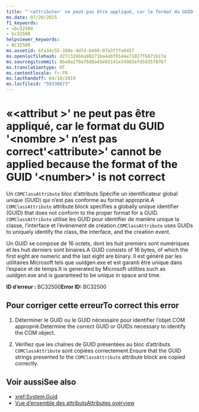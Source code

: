 ```yaml
---
title: "'<attribute>' ne peut pas être appliqué, car le format du GUID '<number>' n'est pas correct"
ms.date: 07/20/2015
f1_keywords:
- vbc32500
- bc32500
helpviewer_keywords:
- BC32500
ms.assetid: 6fa34c55-368e-4d7d-b488-07a3fffe045f
ms.openlocfilehash: d27c326b6a88271ba4abf0144e71027f6671b17e
ms.sourcegitcommit: 0be8a279af6d8a43e03141e349d3efd5d35f8767
ms.translationtype: HT
ms.contentlocale: fr-FR
ms.lasthandoff: 04/18/2019
ms.locfileid: "59330673"
---
```

# <a name="attribute-cannot-be-applied-because-the-format-of-the-guid-number-is-not-correct"></a><span data-ttu-id="15ec4-102">«\<attribut >' ne peut pas être appliqué, car le format du GUID '\<nombre >' n’est pas correct</span><span class="sxs-lookup"><span data-stu-id="15ec4-102">'\<attribute>' cannot be applied because the format of the GUID '\<number>' is not correct</span></span>
<span data-ttu-id="15ec4-103">Un `COMClassAttribute` bloc d’attributs Spécifie un identificateur global unique (GUID) qui n’est pas conforme au format approprié.</span><span class="sxs-lookup"><span data-stu-id="15ec4-103">A `COMClassAttribute` attribute block specifies a globally unique identifier (GUID) that does not conform to the proper format for a GUID.</span></span> <span data-ttu-id="15ec4-104">`COMClassAttribute` utilise les GUID pour identifier de manière unique la classe, l’interface et l’événement de création.</span><span class="sxs-lookup"><span data-stu-id="15ec4-104">`COMClassAttribute` uses GUIDs to uniquely identify the class, the interface, and the creation event.</span></span>  
  
 <span data-ttu-id="15ec4-105">Un GUID se compose de 16 octets, dont les huit premiers sont numériques et les huit derniers sont binaires.</span><span class="sxs-lookup"><span data-stu-id="15ec4-105">A GUID consists of 16 bytes, of which the first eight are numeric and the last eight are binary.</span></span> <span data-ttu-id="15ec4-106">Il est généré par les utilitaires Microsoft tels que uuidgen.exe et est garanti être unique dans l’espace et de temps.</span><span class="sxs-lookup"><span data-stu-id="15ec4-106">It is generated by Microsoft utilities such as uuidgen.exe and is guaranteed to be unique in space and time.</span></span>  
  
 <span data-ttu-id="15ec4-107">**ID d’erreur :** BC32500</span><span class="sxs-lookup"><span data-stu-id="15ec4-107">**Error ID:** BC32500</span></span>  
  
## <a name="to-correct-this-error"></a><span data-ttu-id="15ec4-108">Pour corriger cette erreur</span><span class="sxs-lookup"><span data-stu-id="15ec4-108">To correct this error</span></span>  
  
1. <span data-ttu-id="15ec4-109">Déterminer le GUID ou le GUID nécessaire pour identifier l’objet COM approprié.</span><span class="sxs-lookup"><span data-stu-id="15ec4-109">Determine the correct GUID or GUIDs necessary to identify the COM object.</span></span>  
  
2. <span data-ttu-id="15ec4-110">Vérifiez que les chaînes de GUID présentées au bloc d’attributs `COMClassAttribute` sont copiées correctement.</span><span class="sxs-lookup"><span data-stu-id="15ec4-110">Ensure that the GUID strings presented to the `COMClassAttribute` attribute block are copied correctly.</span></span>  
  
## <a name="see-also"></a><span data-ttu-id="15ec4-111">Voir aussi</span><span class="sxs-lookup"><span data-stu-id="15ec4-111">See also</span></span>

- <xref:System.Guid>
- [<span data-ttu-id="15ec4-112">Vue d’ensemble des attributs</span><span class="sxs-lookup"><span data-stu-id="15ec4-112">Attributes overview</span></span>](../../../visual-basic/programming-guide/concepts/attributes/index.md)
